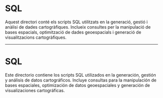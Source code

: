 # SQL
Aquest directori conté els scripts SQL utilitzats en la generació, gestió i anàlisi de dades cartogràfiques. Inclueix consultes per la manipulació de bases espacials, optimització de dades geoespacials i generació de visualitzacions cartogràfiques.
______________________________________________

# SQL
Este directorio contiene los scripts SQL utilizados en la generación, gestión y análisis de datos cartográficos. Incluye consultas para la manipulación de bases espaciales, optimización de datos geoespaciales y generación de visualizaciones cartográficas.
